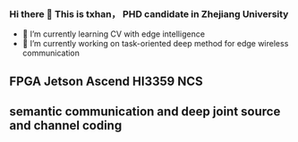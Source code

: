 ### Hi there 👋 This is txhan， PHD candidate in Zhejiang University
- 🌱 I’m currently learning CV with edge intelligence
- 🔭 I’m currently working on task-oriented deep method for edge wireless communication
## FPGA Jetson Ascend HI3359 NCS
## semantic communication and deep joint source and channel coding

<!--
**txhan/txhan** is a ✨ _special_ ✨ repository because its `README.md` (this file) appears on your GitHub profile.

Here are some ideas to get you started:

- 🔭 I’m currently working on ...
- 🌱 I’m currently learning ...
- 👯 I’m looking to collaborate on ...
- 🤔 I’m looking for help with ...
- 💬 Ask me about ...
- 📫 How to reach me: ...
- 😄 Pronouns: ...
- ⚡ Fun fact: ...
-->
